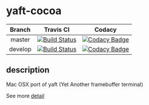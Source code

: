 # yaft-cocoa

| Branch | Travis CI | Codacy |
| :--: | :--: | :--: |
| master | [![Build Status](https://travis-ci.com/uobikiemukot/yaft-cocoa.svg?branch=master)](https://travis-ci.com/uobikiemukot/yaft-cocoa) | [![Codacy Badge](https://api.codacy.com/project/badge/Grade/09269f141243477f8c6858da533edaca?branch=master)](https://www.codacy.com/app/uobikiemukot/yaft-cocoa?utm_source=github.com&amp;utm_medium=referral&amp;utm_content=uobikiemukot/yaft-cocoa&amp;utm_campaign=Badge_Grade) |
| develop | [![Build Status](https://travis-ci.com/uobikiemukot/yaft-cocoa.svg?branch=develop)](https://travis-ci.com/uobikiemukot/yaft-cocoa) | [![Codacy Badge](https://api.codacy.com/project/badge/Grade/09269f141243477f8c6858da533edaca?branch=develop)](https://www.codacy.com/app/uobikiemukot/yaft-cocoa?utm_source=github.com&amp;utm_medium=referral&amp;utm_content=uobikiemukot/yaft-cocoa&amp;utm_campaign=Badge_Grade) |

## description

Mac OSX port of yaft (Yet Another framebuffer terminal)

See more [detail](https://github.com/uobikiemukot/yaft/)
